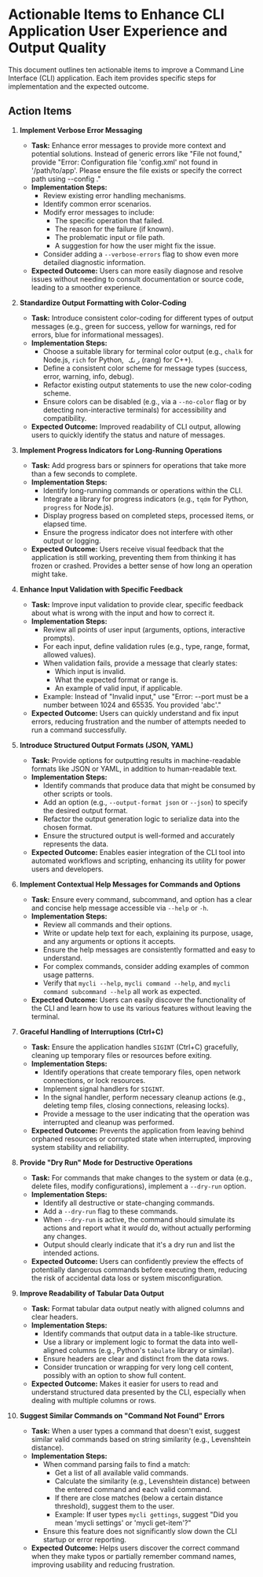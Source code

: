 # Actionable Items to Enhance CLI Application User Experience and Output Quality

This document outlines ten actionable items to improve a Command Line Interface (CLI) application. Each item provides specific steps for implementation and the expected outcome.

## Action Items

1.  **Implement Verbose Error Messaging**
    *   **Task:** Enhance error messages to provide more context and potential solutions. Instead of generic errors like "File not found," provide "Error: Configuration file 'config.xml' not found in '/path/to/app'. Please ensure the file exists or specify the correct path using --config <path>."
    *   **Implementation Steps:**
        *   Review existing error handling mechanisms.
        *   Identify common error scenarios.
        *   Modify error messages to include:
            *   The specific operation that failed.
            *   The reason for the failure (if known).
            *   The problematic input or file path.
            *   A suggestion for how the user might fix the issue.
        *   Consider adding a `--verbose-errors` flag to show even more detailed diagnostic information.
    *   **Expected Outcome:** Users can more easily diagnose and resolve issues without needing to consult documentation or source code, leading to a smoother experience.

2.  **Standardize Output Formatting with Color-Coding**
    *   **Task:** Introduce consistent color-coding for different types of output messages (e.g., green for success, yellow for warnings, red for errors, blue for informational messages).
    *   **Implementation Steps:**
        *   Choose a suitable library for terminal color output (e.g., `chalk` for Node.js, `rich` for Python, ` رنگ` (rang) for C++).
        *   Define a consistent color scheme for message types (success, error, warning, info, debug).
        *   Refactor existing output statements to use the new color-coding scheme.
        *   Ensure colors can be disabled (e.g., via a `--no-color` flag or by detecting non-interactive terminals) for accessibility and compatibility.
    *   **Expected Outcome:** Improved readability of CLI output, allowing users to quickly identify the status and nature of messages.

3.  **Implement Progress Indicators for Long-Running Operations**
    *   **Task:** Add progress bars or spinners for operations that take more than a few seconds to complete.
    *   **Implementation Steps:**
        *   Identify long-running commands or operations within the CLI.
        *   Integrate a library for progress indicators (e.g., `tqdm` for Python, `progress` for Node.js).
        *   Display progress based on completed steps, processed items, or elapsed time.
        *   Ensure the progress indicator does not interfere with other output or logging.
    *   **Expected Outcome:** Users receive visual feedback that the application is still working, preventing them from thinking it has frozen or crashed. Provides a better sense of how long an operation might take.

4.  **Enhance Input Validation with Specific Feedback**
    *   **Task:** Improve input validation to provide clear, specific feedback about what is wrong with the input and how to correct it.
    *   **Implementation Steps:**
        *   Review all points of user input (arguments, options, interactive prompts).
        *   For each input, define validation rules (e.g., type, range, format, allowed values).
        *   When validation fails, provide a message that clearly states:
            *   Which input is invalid.
            *   What the expected format or range is.
            *   An example of valid input, if applicable.
        *   Example: Instead of "Invalid input," use "Error: --port must be a number between 1024 and 65535. You provided 'abc'."
    *   **Expected Outcome:** Users can quickly understand and fix input errors, reducing frustration and the number of attempts needed to run a command successfully.

5.  **Introduce Structured Output Formats (JSON, YAML)**
    *   **Task:** Provide options for outputting results in machine-readable formats like JSON or YAML, in addition to human-readable text.
    *   **Implementation Steps:**
        *   Identify commands that produce data that might be consumed by other scripts or tools.
        *   Add an option (e.g., `--output-format json` or `--json`) to specify the desired output format.
        *   Refactor the output generation logic to serialize data into the chosen format.
        *   Ensure the structured output is well-formed and accurately represents the data.
    *   **Expected Outcome:** Enables easier integration of the CLI tool into automated workflows and scripting, enhancing its utility for power users and developers.

6.  **Implement Contextual Help Messages for Commands and Options**
    *   **Task:** Ensure every command, subcommand, and option has a clear and concise help message accessible via `--help` or `-h`.
    *   **Implementation Steps:**
        *   Review all commands and their options.
        *   Write or update help text for each, explaining its purpose, usage, and any arguments or options it accepts.
        *   Ensure the help messages are consistently formatted and easy to understand.
        *   For complex commands, consider adding examples of common usage patterns.
        *   Verify that `mycli --help`, `mycli command --help`, and `mycli command subcommand --help` all work as expected.
    *   **Expected Outcome:** Users can easily discover the functionality of the CLI and learn how to use its various features without leaving the terminal.

7.  **Graceful Handling of Interruptions (Ctrl+C)**
    *   **Task:** Ensure the application handles `SIGINT` (Ctrl+C) gracefully, cleaning up temporary files or resources before exiting.
    *   **Implementation Steps:**
        *   Identify operations that create temporary files, open network connections, or lock resources.
        *   Implement signal handlers for `SIGINT`.
        *   In the signal handler, perform necessary cleanup actions (e.g., deleting temp files, closing connections, releasing locks).
        *   Provide a message to the user indicating that the operation was interrupted and cleanup was performed.
    *   **Expected Outcome:** Prevents the application from leaving behind orphaned resources or corrupted state when interrupted, improving system stability and reliability.

8.  **Provide "Dry Run" Mode for Destructive Operations**
    *   **Task:** For commands that make changes to the system or data (e.g., delete files, modify configurations), implement a `--dry-run` option.
    *   **Implementation Steps:**
        *   Identify all destructive or state-changing commands.
        *   Add a `--dry-run` flag to these commands.
        *   When `--dry-run` is active, the command should simulate its actions and report what it *would* do, without actually performing any changes.
        *   Output should clearly indicate that it's a dry run and list the intended actions.
    *   **Expected Outcome:** Users can confidently preview the effects of potentially dangerous commands before executing them, reducing the risk of accidental data loss or system misconfiguration.

9.  **Improve Readability of Tabular Data Output**
    *   **Task:** Format tabular data output neatly with aligned columns and clear headers.
    *   **Implementation Steps:**
        *   Identify commands that output data in a table-like structure.
        *   Use a library or implement logic to format the data into well-aligned columns (e.g., Python's `tabulate` library or similar).
        *   Ensure headers are clear and distinct from the data rows.
        *   Consider truncation or wrapping for very long cell content, possibly with an option to show full content.
    *   **Expected Outcome:** Makes it easier for users to read and understand structured data presented by the CLI, especially when dealing with multiple columns or rows.

10. **Suggest Similar Commands on "Command Not Found" Errors**
    *   **Task:** When a user types a command that doesn't exist, suggest similar valid commands based on string similarity (e.g., Levenshtein distance).
    *   **Implementation Steps:**
        *   When command parsing fails to find a match:
            *   Get a list of all available valid commands.
            *   Calculate the similarity (e.g., Levenshtein distance) between the entered command and each valid command.
            *   If there are close matches (below a certain distance threshold), suggest them to the user.
            *   Example: If user types `mycli gettings`, suggest "Did you mean 'mycli settings' or 'mycli get-item'?"
        *   Ensure this feature does not significantly slow down the CLI startup or error reporting.
    *   **Expected Outcome:** Helps users discover the correct command when they make typos or partially remember command names, improving usability and reducing frustration.

